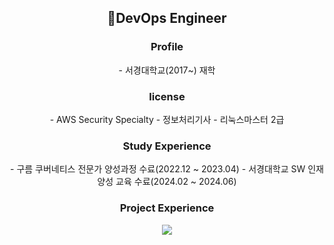 <div align="center">
  <h2>DevOps Engineer</h2>
  <h3>Profile</h3>
  <div>- 서경대학교(2017~) 재학</div>
  <h3>license</h3>
  <div>
  - AWS Security Specialty
  - 정보처리기사
  - 리눅스마스터 2급
  </div>
  <h3>Study Experience</h3>
  - 구름 쿠버네티스 전문가 양성과정 수료(2022.12 ~ 2023.04)
  - 서경대학교 SW 인재양성 교육 수료(2024.02 ~ 2024.06)
  <h3>Project Experience</h3>
  <img src="https://github.com/user-attachments/assets/e2d9f01b-2f65-42df-9db7-69b16f7bacbe">
  
</div>

